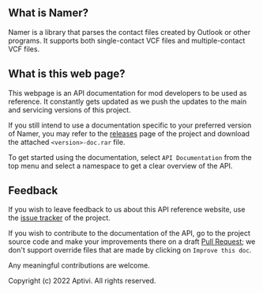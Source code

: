 ## What is Namer?

Namer is a library that parses the contact files created by Outlook or other programs. It supports both single-contact VCF files and multiple-contact VCF files.

## What is this web page?
 
This webpage is an API documentation for mod developers to be used as reference. It constantly gets updated as we push the updates to the main and servicing versions of this project.

If you still intend to use a documentation specific to your preferred version of Namer, you may refer to the [releases](https://github.com/Aptivi/Namer/releases) page of the project and download the attached `<version>-doc.rar` file.

To get started using the documentation, select `API Documentation` from the top menu and select a namespace to get a clear overview of the API.

## Feedback

If you wish to leave feedback to us about this API reference website, use the [issue tracker](https://github.com/Aptivi/Namer/issues) of the project.

If you wish to contribute to the documentation of the API, go to the project source code and make your improvements there on a draft [Pull Request](https://github.com/Aptivi/Namer/pulls); we don't support override files that are made by clicking on `Improve this doc`.

Any meaningful contributions are welcome.

Copyright (c) 2022 Aptivi. All rights reserved.